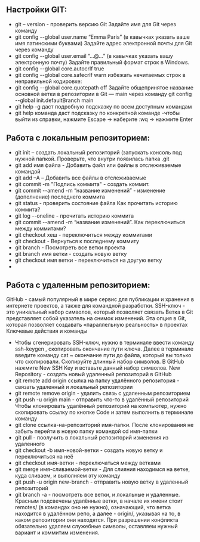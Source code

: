 ## Настройки GIT:

- git – version - проверить версию Git
Задайте имя для Git через команду
- git config --global user.name “Emma Paris” (в кавычках указать ваше имя латинскими буквами) 
Задайте адрес электронной почты для Git через команду
- git config --global user.email “…@...” (в кавычках указать вашу электронную почту)
Задайте правильный формат строк в Windows.
- git config --global core.autocrlf true
- git config --global core.safecrlf warn
избежать нечитаемых строк в неправильной кодировке:
- git config --global core.quotepath off
Задайте общепринятое название основной ветки в репозитории в Git — main через команду git config --global init.defaultBranch main
- git help -g даст подробную подсказку по всем доступным командам
- git help команда даст подсказку по конкретной команде
-чтобы выйти из справки, нажмите Escape → наберите :wq → нажмите Enter

## Работа с локальным репозиторием:

- git init – создать локальный репозиторий (запускать консоль под нужной папкой. Проверьте, что внутри появилась папка .git
- git add имя файла - Добавить файл или файлы в отслеживаемые командой 
- git add –A – Добавить все файлы в отслеживаемые 
- git commit -m "Подпись коммита" - создать коммит.
- git commit --amend -m “название изменений” - изменение (дополнение) последнего коммита
- git status - проверить состояние файла
Как прочитать историю коммита?
- git log --oneline - прочитать историю коммита
- git commit --amend -m “название изменений”.
Как переключиться между коммитами?
- git checkout хеш - переключиться между коммитами
- git checkout -  Вернуться к последнему коммиту
- git branch - Посмотреть все ветки проекта
- git branch имя ветки - создать новую ветку
- git checkout имя ветки - переключиться на другую ветку
- 

## Работа с удаленным репозиторием:

GitHub - самый популярный в мире сервис для публикации и хранения в интернете проектов, а также для командной разработки.
SSH-ключ - это уникальный набор символов, который позволяет связать
Ветка в Git представляет собой указатель на снимок изменений. Эта опция в Git, которая позволяет создавать «параллельную реальность» в проектах
Ключевые действия и команды

- Чтобы сгенерировать SSH-ключ, нужно в терминале ввести команду ssh-keygen , скопировать окончание пути ключа. Далее в терминале введите команду cat ~ окончание пути до файла, который вы только что скопировали. Скопируйте длинный набор символов. 
В GitHub нажмите New SSH Key и вставьте данный набор символов.
New Repository - создать новый удаленный репозиторий в GitHub
- git remote add origin ссылка на папку удалённого репозитория - связать удаленный и локальный репозитории
- git remote remove origin - удалить связь с удаленным репозиторием 
- git push -u origin main - отправить что-то в удалённый репозиторий
Чтобы клонировать удалённый репозиторий на компьютер, нужно скопировать ссылку по кнопке Code и затем выполнить в терминале команду 
- git clone ссылка-на-репозиторий имя-папки. После клонирования не забыть перейти в новую папку командой cd имя-папки
- git pull - поолучить в локальный репозиторий изменения из удаленного
- git checkout -b имя-новой-ветки - создать новую ветку и переключиться на неё
- git checkout имя-ветки - переключаться между ветками
- git merge имя-сливаемой-ветки - Для слияния находимся на ветке, куда сливаем, и выполняем эту команду
- git push -u origin new-branch - отправить новую ветку в удаленный репозиторий
- git branch -a - посмотреть все ветки, и локальные и удаленные. Красным подсвечены удалённые ветки, в начале их имени стоит remotes/ (в командах оно не нужно), означающий, что ветка находится в удалённом репо, а далее - origin/, указывая на то, в каком репозитории они находятся.
При разрешении конфликта обязательно удаляем служебные символы, оставляем нужный вариант и коммитим изменения.
